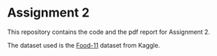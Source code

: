 # Assignment 2

This repository contains the code and the pdf report for Assignment 2. 

The dataset used is the [Food-11](https://www.kaggle.com/datasets/trolukovich/food11-image-dataset) dataset from Kaggle.